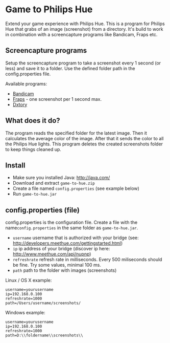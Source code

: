 Game to Philips Hue
===================

Extend your game experience with Philips Hue. This is a program for Philips Hue that grabs of an image (screenshot) from a directory. It's build to work in combination with a screencapture programs like Bandicam, Fraps etc.

## Screencapture programs
Setup the screencapture program to take a screenshot every 1 second (or less) and save it to a folder. Use the defined folder path in the config.properties file.

Available programs:

* [Bandicam](http://www.bandicam.com/)
* [Fraps](http://www.fraps.com/) - one screenshot per 1 second max.
* [Dxtory](http://exkode.com/dxtory-features-en.html)

## What does it do?
The program reads the specified folder for the latest image. Then it calculates the average color of the image. After that it sends the color to all the Philips Hue lights. This program deletes the created screenshots folder to keep things cleaned up. 

## Install
* Make sure you installed Java: http://java.com/
* Download and extract `game-to-hue.zip`
* Create a file named `config.properties` (see example below)
* Run `game-to-hue.jar`

## config.properties (file)

config.properties is the configuration file. Create a file with the name`config.properties` in the same folder as `game-to-hue.jar`. 

* `username` username that is authorized with your bridge (see: http://developers.meethue.com/gettingstarted.html)
* `ip` ip address of your bridge (discover ip here: http://www.meethue.com/api/nupnp)
* `refreshrate` refresh rate in milliseconds. Every 500 miliseconds should be fine. Try some values, minimal 100 ms.
* `path` path to the folder with images (screenshots)

Linux / OS X example:
```
username=yourusername
ip=192.168.0.100
refreshrate=1000
path=/Users/username/screenshots/
```

Windows example:

```
username=yourusername
ip=192.168.0.100
refreshrate=1000
path=D:\\foldername\\screenshots\\
```